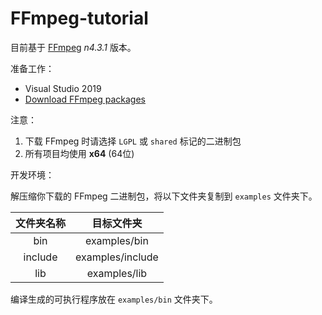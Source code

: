# FFmpeg-tutorial

目前基于 [FFmpeg](https://ffmpeg.org/) *n4.3.1* 版本。

准备工作：

- Visual Studio 2019
- [Download FFmpeg packages](https://ffmpeg.org/download.html#build-windows)

注意：

1. 下载 FFmpeg 时请选择 `LGPL` 或 `shared` 标记的二进制包
2. 所有项目均使用 **x64** (64位)

开发环境：

解压缩你下载的 FFmpeg 二进制包，将以下文件夹复制到 `examples` 文件夹下。

| 文件夹名称 | 目标文件夹 |
| :-------: | :-------: |
|   bin  | examples/bin |
| include | examples/include |
|   lib  | examples/lib |

编译生成的可执行程序放在 `examples/bin` 文件夹下。
